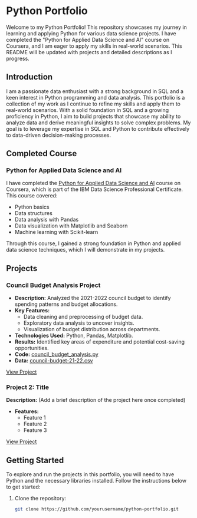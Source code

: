 # Python Portfolio

Welcome to my Python Portfolio! This repository showcases my journey in learning and applying Python for various data science projects. I have completed the "Python for Applied Data Science and AI" course on Coursera, and I am eager to apply my skills in real-world scenarios. This README will be updated with projects and detailed descriptions as I progress.

## Introduction

I am a passionate data enthusiast with a strong background in SQL and a keen interest in Python programming and data analysis. This portfolio is a collection of my work as I continue to refine my skills and apply them to real-world scenarios. With a solid foundation in SQL and a growing proficiency in Python, I aim to build projects that showcase my ability to analyze data and derive meaningful insights to solve complex problems. My goal is to leverage my expertise in SQL and Python to contribute effectively to data-driven decision-making processes.

## Completed Course

### Python for Applied Data Science and AI

I have completed the [Python for Applied Data Science and AI](https://www.coursera.org/learn/python-for-applied-data-science-ai/home/week/1) course on Coursera, which is part of the IBM Data Science Professional Certificate. This course covered:

- Python basics
- Data structures
- Data analysis with Pandas
- Data visualization with Matplotlib and Seaborn
- Machine learning with Scikit-learn

Through this course, I gained a strong foundation in Python and applied data science techniques, which I will demonstrate in my projects.

## Projects

### Council Budget Analysis Project
- **Description:** Analyzed the 2021-2022 council budget to identify spending patterns and budget allocations.
- **Key Features:**
  - Data cleaning and preprocessing of budget data.
  - Exploratory data analysis to uncover insights.
  - Visualization of budget distribution across departments.
- **Technologies Used:** Python, Pandas, Matplotlib.
- **Results:** Identified key areas of expenditure and potential cost-saving opportunities.
- **Code:** [council_budget_analysis.py](scripts/council_budget_analysis.py)
- **Data:** [council-budget-21-22.csv](data/council-budget-21-22.csv)

[View Project](link-to-project-1)

### Project 2: Title

**Description:** (Add a brief description of the project here once completed)

- **Features:**
  - Feature 1
  - Feature 2
  - Feature 3

[View Project](link-to-project-2)

## Getting Started

To explore and run the projects in this portfolio, you will need to have Python and the necessary libraries installed. Follow the instructions below to get started:

1. Clone the repository:
   ```bash
   git clone https://github.com/yourusername/python-portfolio.git
